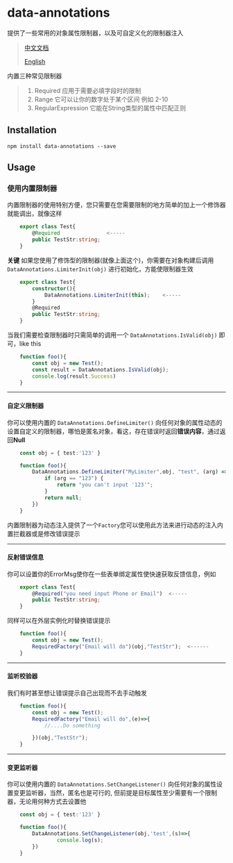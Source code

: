 # data-annotations

提供了一些常用的对象属性限制器，以及可自定义化的限制器注入

> [中文文档](https://github.com/wmm-xs/DataAnnotations/blob/master/README-zh-cn.md) 
> 
> [English](https://github.com/wmm-xs/DataAnnotations/blob/master/README.md)

内置三种常见限制器
> 1. Required   应用于需要必填字段时的限制
> 2. Range 它可以让你的数字处于某个区间 例如 2-10
> 3. RegularExpression 它能在String类型的属性中匹配正则

## Installation

```
npm install data-annotations --save
```

## Usage

### 使用内置限制器

内置限制器的使用特别方便，您只需要在您需要限制的地方简单的加上一个修饰器就能调出，就像这样

``` ts
    export class Test{
        @Required               <-----
        public TestStr:string;
    }
```

**关键** 如果您使用了修饰型的限制器(就像上面这个)，你需要在对象构建后调用 `DataAnnotations.LimiterInit(obj)` 进行初始化，方能使限制器生效

``` ts
    export class Test{
        constructor(){
            DataAnnotations.LimiterInit(this);    <-----
        }
        @Required               
        public TestStr:string;
    }
```

当我们需要检查限制器时只需简单的调用一个 `DataAnnotations.IsValid(obj)` 即可，like this

``` ts
    function foo(){
        const obj = new Test();
        const result = DataAnnotations.IsValid(obj);
        console.log(result.Success)
    }
```

------

#### 自定义限制器

你可以使用内置的 `DataAnnotations.DefineLimiter()` 向任何对象的属性动态的设置自定义的限制器，哪怕是匿名对象，看这，存在错误时返回**错误内容**，通过返回**Null**

``` ts
    const obj = { test:'123' }

    function foo(){
        DataAnnotations.DefineLimiter("MyLimiter",obj, "test", (arg) => {
            if (arg == "123") {
                return "you can't input '123'";
            }
            return null;
        })
    }
```

内置限制器为动态注入提供了一个`Factory`您可以使用此方法来进行动态的注入内置拦截器或是修改错误提示

------

#### 反射错误信息

你可以设置你的ErrorMsg使你在一些表单绑定属性使快速获取反馈信息，例如

``` ts
    export class Test{
        @Required("you need input Phone or Email")  <-----
        public TestStr:string;
    }

```

同样可以在外层实例化时替换错误提示

``` ts
    function foo(){
        const obj = new Test();
        RequiredFactory("Email will do")(obj,"TestStr");  <------
    }

```
------
#### 监听校验器

我们有时甚至想让错误提示自己出现而不去手动触发

``` ts
    function foo(){
        const obj = new Test();
        RequiredFactory("Email will do",(e)=>{
            //....Do something

        })(obj,"TestStr");
    }
```
-------
#### 变更监听器

你可以使用内置的 `DataAnnotations.SetChangeListener()` 向任何对象的属性设置变更监听器，当然，匿名也是可行的, 但前提是目标属性至少需要有一个限制器，无论用何种方式去设置他

``` ts
    const obj = { test:'123' }

    function foo(){
        DataAnnotations.SetChangeListener(obj,'test',(s)=>{
                console.log(s);
        })
    }
```
